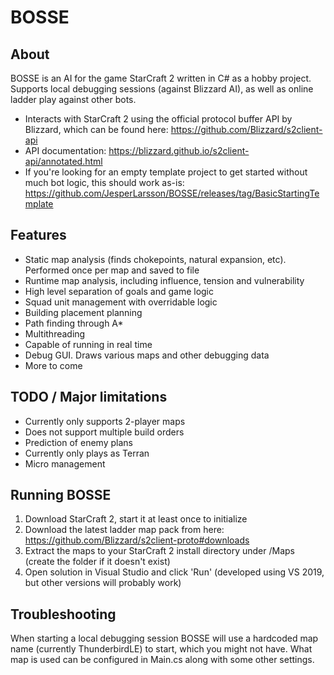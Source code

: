 # BOSSE

## About
BOSSE is an AI for the game StarCraft 2 written in C# as a hobby project.
Supports local debugging sessions (against Blizzard AI), as well as online ladder play against other bots.

- Interacts with StarCraft 2 using the official protocol buffer API by Blizzard, which can be found here: https://github.com/Blizzard/s2client-api
- API documentation: https://blizzard.github.io/s2client-api/annotated.html
- If you're looking for an empty template project to get started without much bot logic, this should work as-is: https://github.com/JesperLarsson/BOSSE/releases/tag/BasicStartingTemplate

## Features
- Static map analysis (finds chokepoints, natural expansion, etc). Performed once per map and saved to file
- Runtime map analysis, including influence, tension and vulnerability
- High level separation of goals and game logic
- Squad unit management with overridable logic
- Building placement planning
- Path finding through A*
- Multithreading
- Capable of running in real time
- Debug GUI. Draws various maps and other debugging data
- More to come

## TODO / Major limitations
- Currently only supports 2-player maps
- Does not support multiple build orders
- Prediction of enemy plans
- Currently only plays as Terran
- Micro management

## Running BOSSE
1. Download StarCraft 2, start it at least once to initialize
2. Download the latest ladder map pack from here: https://github.com/Blizzard/s2client-proto#downloads
3. Extract the maps to your StarCraft 2 install directory under /Maps (create the folder if it doesn't exist)
4. Open solution in Visual Studio and click 'Run' (developed using VS 2019, but other versions will probably work)

## Troubleshooting
When starting a local debugging session BOSSE will use a hardcoded map name (currently ThunderbirdLE) to start, which you might not have.
What map is used can be configured in Main.cs along with some other settings.